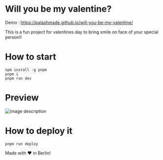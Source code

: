 # Will you be my valentine?

Demo : https://palashmade.github.io/will-you-be-my-valentine/

This is a fun project for valentines day to bring smile on face of your special person!!


# How to start
```
npm install -g pnpm
pnpm i
pnpm run dev
```

# Preview

![image description](demo.gif)


# How to deploy it
```
pnpm run deploy
```

Made with ❤️ in Berlin!
